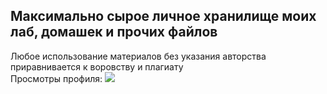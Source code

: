 ## Максимально сырое личное хранилище моих лаб, домашек и прочих файлов
Любое использование материалов без указания авторства приравнивается к воровству и плагиату <br>
Просмотры профиля: ![](https://komarev.com/ghpvc/?username=ldpst)
<!--
**ldpst/ldpst** is a ✨ _special_ ✨ repository because its `README.md` (this file) appears on your GitHub profile.

Here are some ideas to get you started:

- 🔭 I’m currently working on ...
- 🌱 I’m currently learning ...
- 👯 I’m looking to collaborate on ...
- 🤔 I’m looking for help with ...
- 💬 Ask me about ...
- 📫 How to reach me: ...
- 😄 Pronouns: ...
- ⚡ Fun fact: ...
-->
